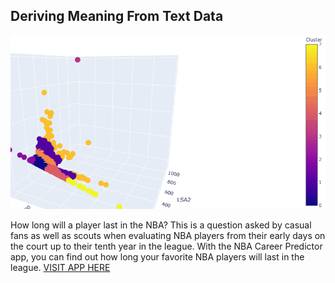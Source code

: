 ## Deriving Meaning From Text Data

![](nlp_gif.gif)

How long will a player last in the NBA? This is a question asked by casual fans as well as 
scouts when evaluating NBA players from their early days on the court up to their tenth year 
in the league. With the NBA Career Predictor app, you can find out how long your favorite NBA players will
last in the league. [VISIT APP HERE](https://nbacareerlength.netlify.com/)

